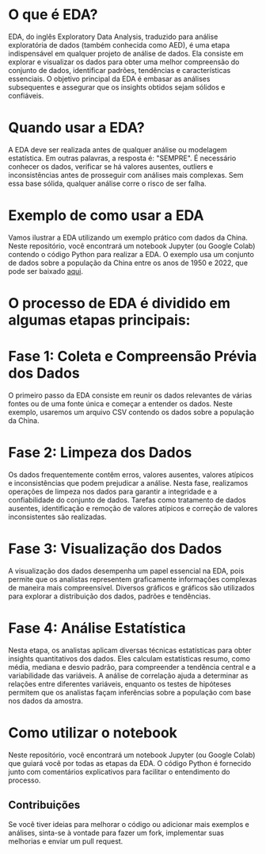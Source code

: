 # O que é EDA?
EDA, do inglês Exploratory Data Analysis, traduzido para análise exploratória de dados (também conhecida como AED), é uma etapa indispensável em qualquer projeto de análise de dados. Ela consiste em explorar e visualizar os dados para obter uma melhor compreensão do conjunto de dados, identificar padrões, tendências e características essenciais. O objetivo principal da EDA é embasar as análises subsequentes e assegurar que os insights obtidos sejam sólidos e confiáveis.

# Quando usar a EDA?
A EDA deve ser realizada antes de qualquer análise ou modelagem estatística. Em outras palavras, a resposta é: "SEMPRE". É necessário conhecer os dados, verificar se há valores ausentes, outliers e inconsistências antes de prosseguir com análises mais complexas. Sem essa base sólida, qualquer análise corre o risco de ser falha.

# Exemplo de como usar a EDA
Vamos ilustrar a EDA utilizando um exemplo prático com dados da China. Neste repositório, você encontrará um notebook Jupyter (ou Google Colab) contendo o código Python para realizar a EDA. O exemplo usa um conjunto de dados sobre a população da China entre os anos de 1950 e 2022, que pode ser baixado [aqui](https://www.kaggle.com/datasets/amritharj/population-of-china-19502022).

# O processo de EDA é dividido em algumas etapas principais:

# Fase 1: Coleta e Compreensão Prévia dos Dados
O primeiro passo da EDA consiste em reunir os dados relevantes de várias fontes ou de uma fonte única e começar a entender os dados. Neste exemplo, usaremos um arquivo CSV contendo os dados sobre a população da China.

# Fase 2: Limpeza dos Dados
Os dados frequentemente contêm erros, valores ausentes, valores atípicos e inconsistências que podem prejudicar a análise. Nesta fase, realizamos operações de limpeza nos dados para garantir a integridade e a confiabilidade do conjunto de dados. Tarefas como tratamento de dados ausentes, identificação e remoção de valores atípicos e correção de valores inconsistentes são realizadas.

# Fase 3: Visualização dos Dados
A visualização dos dados desempenha um papel essencial na EDA, pois permite que os analistas representem graficamente informações complexas de maneira mais compreensível. Diversos gráficos e gráficos são utilizados para explorar a distribuição dos dados, padrões e tendências.

# Fase 4: Análise Estatística
Nesta etapa, os analistas aplicam diversas técnicas estatísticas para obter insights quantitativos dos dados. Eles calculam estatísticas resumo, como média, mediana e desvio padrão, para compreender a tendência central e a variabilidade das variáveis. A análise de correlação ajuda a determinar as relações entre diferentes variáveis, enquanto os testes de hipóteses permitem que os analistas façam inferências sobre a população com base nos dados da amostra.

# Como utilizar o notebook
Neste repositório, você encontrará um notebook Jupyter (ou Google Colab) que guiará você por todas as etapas da EDA. O código Python é fornecido junto com comentários explicativos para facilitar o entendimento do processo.

## Contribuições
 Se você tiver ideias para melhorar o código ou adicionar mais exemplos e análises, sinta-se à vontade para fazer um fork, implementar suas melhorias e enviar um pull request.
